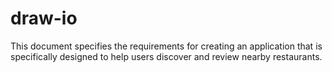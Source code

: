 # draw-io
This document specifies the requirements for creating an application that is specifically designed to help users discover and review nearby restaurants. 
